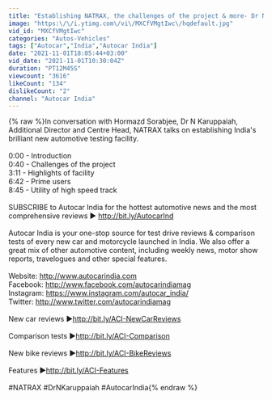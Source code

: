 ```yaml
---
title: "Establishing NATRAX, the challenges of the project & more- Dr N Karuppaiah |Interview| Autocar India"
image: "https:\/\/i.ytimg.com\/vi\/MXCfVMgtIwc\/hqdefault.jpg"
vid_id: "MXCfVMgtIwc"
categories: "Autos-Vehicles"
tags: ["Autocar","India","Autocar India"]
date: "2021-11-01T18:05:44+03:00"
vid_date: "2021-11-01T10:30:04Z"
duration: "PT12M45S"
viewcount: "3616"
likeCount: "134"
dislikeCount: "2"
channel: "Autocar India"
---
```

{% raw %}In conversation with Hormazd Sorabjee, Dr N Karuppaiah, Additional Director and Centre Head, NATRAX talks on establishing India's brilliant new automotive testing facility. <br /><br />0:00 - Introduction<br />0:40 - Challenges of the project<br />3:11 - Highlights of facility<br />6:42 - Prime users <br />8:45 - Utility of high speed track<br /><br />SUBSCRIBE to Autocar India for the hottest automotive news and the most comprehensive reviews ► <a rel="nofollow" target="blank" href="http://bit.ly/AutocarInd">http://bit.ly/AutocarInd</a><br /><br />Autocar India is your one-stop source for test drive reviews &amp; comparison tests of every new car and motorcycle launched in India. We also offer a great mix of other automotive content, including weekly news, motor show reports, travelogues and other special features. <br /><br />Website: <a rel="nofollow" target="blank" href="http://www.autocarindia.com">http://www.autocarindia.com</a> <br />Facebook: <a rel="nofollow" target="blank" href="http://www.facebook.com/autocarindiamag">http://www.facebook.com/autocarindiamag</a><br />Instagram: <a rel="nofollow" target="blank" href="https://www.instagram.com/autocar_india/">https://www.instagram.com/autocar_india/</a><br />Twitter: <a rel="nofollow" target="blank" href="http://www.twitter.com/autocarindiamag">http://www.twitter.com/autocarindiamag</a><br /><br />New car reviews ►<a rel="nofollow" target="blank" href="http://bit.ly/ACI-NewCarReviews">http://bit.ly/ACI-NewCarReviews</a><br /><br />Comparison tests ►<a rel="nofollow" target="blank" href="http://bit.ly/ACI-Comparison">http://bit.ly/ACI-Comparison</a><br /><br />New bike reviews ►<a rel="nofollow" target="blank" href="http://bit.ly/ACI-BikeReviews">http://bit.ly/ACI-BikeReviews</a><br /><br />Features ►<a rel="nofollow" target="blank" href="http://bit.ly/ACI-Features">http://bit.ly/ACI-Features</a><br /><br />#NATRAX #DrNKaruppaiah  #AutocarIndia{% endraw %}
